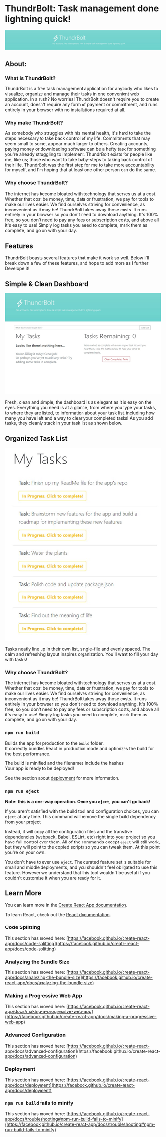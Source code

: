 # ThundrBolt: Task management done lightning quick!

![ThundrBolt Header](./images/thundrboltheader.jpg)

## About:

### What is ThundrBolt?

ThundrBolt is a free task management application for anybody who likes to visualize, organize and manage their tasks in one convenient web application. In a rush? No worries! ThundrBolt doesn't require you to create an account, doesn't require any form of payment or commitment, and runs entirely in your browser with no installations required at all.

### Why make ThundrBolt?

As somebody who struggles with his mental health, it's hard to take the steps necessary to take back control of my life. Commitments that may seem small to some, appear much larger to others. Creating accounts, paying money or downloading software can be a hefty task for something you're already struggling to implement. ThundrBolt exists for people like me, like us; those who want to take baby-steps to taking back control of their life. ThundrBolt was the first step for me to take more accountability for myself, and I'm hoping that at least one other person can do the same.

### Why choose ThundrBolt?

The internet has become bloated with technology that serves us at a cost. Whether that cost be money, time, data or frustration, we pay for tools to make our lives easier. We find ourselves striving for convenience, as inconvenient as it may be! ThundrBolt takes away those costs. It runs entirely in your browser so you don't need to download anything. It's 100% free, so you don't need to pay any fees or subscription costs, and above all it's easy to use! Simply log tasks you need to complete, mark them as complete, and go on with your day.

## Features

ThundrBolt boasts several features that make it work so well. Below I'll break down a few of these features, and hope to add more as I further Develope it!

## Simple & Clean Dashboard

![ThundrBolt Dashboard](./images/thundrboltdash.jpg)

Fresh, clean and simple, the dashboard is as elegant as it is easy on the eyes. Everything you need is at a glance, from where you type your tasks, to where they are listed, to information about your task list, including how many you have left and a way to clear your completed tasks! As you add tasks, they cleanly stack in your task list as shown below.

## Organized Task List

![ThundrBolt Task List](./images/thundrbolttasklist.jpg)

Tasks neatly line up in their own list, single-file and evenly spaced. The calm and refreshing layout inspires organization. You'll want to fill your day with tasks!



### Why choose ThundrBolt?

The internet has become bloated with technology that serves us at a cost. Whether that cost be money, time, data or frustration, we pay for tools to make our lives easier. We find ourselves striving for convenience, as inconvenient as it may be! ThundrBolt takes away those costs. It runs entirely in your browser so you don't need to download anything. It's 100% free, so you don't need to pay any fees or subscription costs, and above all it's easy to use! Simply log tasks you need to complete, mark them as complete, and go on with your day.

### `npm run build`

Builds the app for production to the `build` folder.\
It correctly bundles React in production mode and optimizes the build for the best performance.

The build is minified and the filenames include the hashes.\
Your app is ready to be deployed!

See the section about [deployment](https://facebook.github.io/create-react-app/docs/deployment) for more information.

### `npm run eject`

**Note: this is a one-way operation. Once you `eject`, you can't go back!**

If you aren't satisfied with the build tool and configuration choices, you can `eject` at any time. This command will remove the single build dependency from your project.

Instead, it will copy all the configuration files and the transitive dependencies (webpack, Babel, ESLint, etc) right into your project so you have full control over them. All of the commands except `eject` will still work, but they will point to the copied scripts so you can tweak them. At this point you're on your own.

You don't have to ever use `eject`. The curated feature set is suitable for small and middle deployments, and you shouldn't feel obligated to use this feature. However we understand that this tool wouldn't be useful if you couldn't customize it when you are ready for it.

## Learn More

You can learn more in the [Create React App documentation](https://facebook.github.io/create-react-app/docs/getting-started).

To learn React, check out the [React documentation](https://reactjs.org/).

### Code Splitting

This section has moved here: [https://facebook.github.io/create-react-app/docs/code-splitting](https://facebook.github.io/create-react-app/docs/code-splitting)

### Analyzing the Bundle Size

This section has moved here: [https://facebook.github.io/create-react-app/docs/analyzing-the-bundle-size](https://facebook.github.io/create-react-app/docs/analyzing-the-bundle-size)

### Making a Progressive Web App

This section has moved here: [https://facebook.github.io/create-react-app/docs/making-a-progressive-web-app](https://facebook.github.io/create-react-app/docs/making-a-progressive-web-app)

### Advanced Configuration

This section has moved here: [https://facebook.github.io/create-react-app/docs/advanced-configuration](https://facebook.github.io/create-react-app/docs/advanced-configuration)

### Deployment

This section has moved here: [https://facebook.github.io/create-react-app/docs/deployment](https://facebook.github.io/create-react-app/docs/deployment)

### `npm run build` fails to minify

This section has moved here: [https://facebook.github.io/create-react-app/docs/troubleshooting#npm-run-build-fails-to-minify](https://facebook.github.io/create-react-app/docs/troubleshooting#npm-run-build-fails-to-minify)
